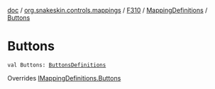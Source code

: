[doc](../../../index.md) / [org.snakeskin.controls.mappings](../../index.md) / [F310](../index.md) / [MappingDefinitions](index.md) / [Buttons](./-buttons.md)

# Buttons

`val Buttons: `[`ButtonsDefinitions`](-buttons-definitions/index.md)

Overrides [IMappingDefinitions.Buttons](../../-i-mapping-definitions/-buttons.md)

